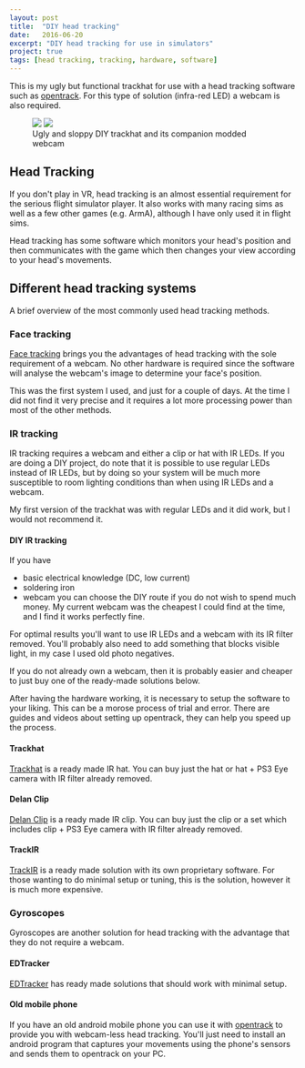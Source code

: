 ```yaml
---
layout: post
title:  "DIY head tracking"
date:   2016-06-20
excerpt: "DIY head tracking for use in simulators"
project: true
tags: [head tracking, tracking, hardware, software]
---
```


This is my ugly but functional trackhat for use with a head tracking software such as [opentrack](https://github.com/opentrack/opentrack). For this type of solution (infra-red LED) a webcam is also required.

<figure class="half">
	<img src="https://i.imgur.com/bvKOltB.jpg">
    <img src="https://i.imgur.com/Kh9plGI.jpg">
    <figcaption>Ugly and sloppy DIY trackhat and its companion modded webcam</figcaption>
</figure>

## Head Tracking

If you don't play in VR, head tracking is an almost essential requirement for the serious flight simulator player. It also works with many racing sims as well as a few other games (e.g. ArmA), although I have only used it in flight sims.

Head tracking has some software which monitors your head's position and then communicates with the game which then changes your view according to your head's movements.

## Different head tracking systems

A brief overview of the most commonly used head tracking methods.

### Face tracking

[Face tracking](http://facetracknoir.sourceforge.net/home/default.htm) brings you the advantages of head tracking with the sole requirement of a webcam. No other hardware is required since the software will analyse the webcam's image to determine your face's position.

This was the first system I used, and just for a couple of days. At the time I did not find it very precise and it requires a lot more processing power than most of the other methods.

### IR tracking

IR tracking requires a webcam and either a clip or hat with IR LEDs. If you are doing a DIY project, do note that it is possible to use regular LEDs instead of IR LEDs, but by doing so your system will be much more susceptible to room lighting conditions than when using IR LEDs and a webcam. 

My first version of the trackhat was with regular LEDs and it did work, but I would not recommend it.

#### DIY IR tracking

If you have
* basic electrical knowledge (DC, low current)
* soldering iron
* webcam
you can choose the DIY route if you do not wish to spend much money. My current webcam was the cheapest I could find at the time, and I find it works perfectly fine.

For optimal results you'll want to use IR LEDs and a webcam with its IR filter removed. You'll probably also need to add something that blocks visible light, in my case I used old photo negatives. 

If you do not already own a webcam, then it is probably easier and cheaper to just buy one of the ready-made solutions below.

After having the hardware working, it is necessary to setup the software to your liking. This can be a morose process of trial and error. There are guides and videos about setting up opentrack, they can help you speed up the process.

#### Trackhat

[Trackhat](https://trackhat.org/trackhat/) is a ready made IR hat. You can buy just the hat or hat + PS3 Eye camera with IR filter already removed.

#### Delan Clip

[Delan Clip](https://delanengineering.com/products/) is a ready made IR clip. You can buy just the clip or a set which includes clip + PS3 Eye camera with IR filter already removed.

#### TrackIR

[TrackIR](https://www.naturalpoint.com/trackir/trackir5/) is a ready made solution with its own proprietary software. For those wanting to do minimal setup or tuning, this is the solution, however it is much more expensive.

### Gyroscopes

Gyroscopes are another solution for head tracking with the advantage that they do not require a webcam. 

#### EDTracker
[EDTracker](http://www.edtracker.co.uk/shop) has ready made solutions that should work with minimal setup.

#### Old mobile phone
If you have an old android mobile phone you can use it with [opentrack](https://github.com/opentrack/opentrack/wiki/Smartphone-Headtracking) to provide you with webcam-less head tracking. You'll just need to install an android program that captures your movements using the phone's sensors and sends them to opentrack on your PC.